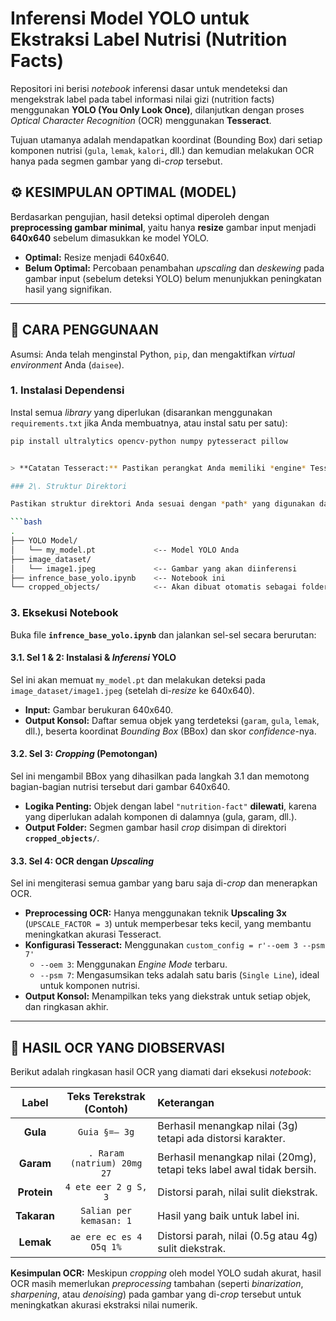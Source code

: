 


# Inferensi Model YOLO untuk Ekstraksi Label Nutrisi (Nutrition Facts)

Repositori ini berisi *notebook* inferensi dasar untuk mendeteksi dan mengekstrak label pada tabel informasi nilai gizi (nutrition facts) menggunakan **YOLO (You Only Look Once)**, dilanjutkan dengan proses *Optical Character Recognition* (OCR) menggunakan **Tesseract**.

Tujuan utamanya adalah mendapatkan koordinat (Bounding Box) dari setiap komponen nutrisi (`gula`, `lemak`, `kalori`, dll.) dan kemudian melakukan OCR hanya pada segmen gambar yang di-*crop* tersebut.

## ⚙️ KESIMPULAN OPTIMAL (MODEL)

Berdasarkan pengujian, hasil deteksi optimal diperoleh dengan **preprocessing gambar minimal**, yaitu hanya **resize** gambar input menjadi **640x640** sebelum dimasukkan ke model YOLO.

* **Optimal:** Resize menjadi 640x640.
* **Belum Optimal:** Percobaan penambahan *upscaling* dan *deskewing* pada gambar input (sebelum deteksi YOLO) belum menunjukkan peningkatan hasil yang signifikan.

---

## 🚀 CARA PENGGUNAAN

Asumsi: Anda telah menginstal Python, `pip`, dan mengaktifkan *virtual environment* Anda (`daisee`).

### 1. Instalasi Dependensi

Instal semua *library* yang diperlukan (disarankan menggunakan `requirements.txt` jika Anda membuatnya, atau instal satu per satu):

```bash
pip install ultralytics opencv-python numpy pytesseract pillow


> **Catatan Tesseract:** Pastikan perangkat Anda memiliki *engine* Tesseract OCR yang terinstal secara sistem. Jika menggunakan Windows/Linux, Anda mungkin perlu mengunduhnya secara terpisah.

### 2\. Struktur Direktori

Pastikan struktur direktori Anda sesuai dengan *path* yang digunakan dalam *notebook*:

```bash
.
├── YOLO Model/
│   └── my_model.pt             <-- Model YOLO Anda
├── image_dataset/
│   └── image1.jpeg             <-- Gambar yang akan diinferensi
├── infrence_base_yolo.ipynb    <-- Notebook ini
└── cropped_objects/            <-- Akan dibuat otomatis sebagai folder output crop
```

### 3\. Eksekusi Notebook

Buka file **`infrence_base_yolo.ipynb`** dan jalankan sel-sel secara berurutan:

#### 3.1. Sel 1 & 2: Instalasi & *Inferensi* YOLO

Sel ini akan memuat `my_model.pt` dan melakukan deteksi pada `image_dataset/image1.jpeg` (setelah di-*resize* ke 640x640).

  * **Input:** Gambar berukuran 640x640.
  * **Output Konsol:** Daftar semua objek yang terdeteksi (`garam`, `gula`, `lemak`, dll.), beserta koordinat *Bounding Box* (BBox) dan skor *confidence*-nya.

#### 3.2. Sel 3: *Cropping* (Pemotongan)

Sel ini mengambil BBox yang dihasilkan pada langkah 3.1 dan memotong bagian-bagian nutrisi tersebut dari gambar 640x640.

  * **Logika Penting:** Objek dengan label `"nutrition-fact"` **dilewati**, karena yang diperlukan adalah komponen di dalamnya (gula, garam, dll.).
  * **Output Folder:** Segmen gambar hasil *crop* disimpan di direktori **`cropped_objects/`**.

#### 3.3. Sel 4: OCR dengan *Upscaling*

Sel ini mengiterasi semua gambar yang baru saja di-*crop* dan menerapkan OCR.

  * **Preprocessing OCR:** Hanya menggunakan teknik **Upscaling 3x** (`UPSCALE_FACTOR = 3`) untuk memperbesar teks kecil, yang membantu meningkatkan akurasi Tesseract.
  * **Konfigurasi Tesseract:** Menggunakan `custom_config = r'--oem 3 --psm 7'`
      * `--oem 3`: Menggunakan *Engine Mode* terbaru.
      * `--psm 7`: Mengasumsikan teks adalah satu baris (`Single Line`), ideal untuk komponen nutrisi.
  * **Output Konsol:** Menampilkan teks yang diekstrak untuk setiap objek, dan ringkasan akhir.

-----

## 📝 HASIL OCR YANG DIOBSERVASI

Berikut adalah ringkasan hasil OCR yang diamati dari eksekusi *notebook*:

| Label | Teks Terekstrak (Contoh) | Keterangan |
| :---: | :---: | :--- |
| **Gula** | `Guia §=— 3g` | Berhasil menangkap nilai (3g) tetapi ada distorsi karakter. |
| **Garam** | `. Raram (natrium) 20mg 27` | Berhasil menangkap nilai (20mg), tetapi teks label awal tidak bersih. |
| **Protein** | `4 ete eer 2 g S, 3` | Distorsi parah, nilai sulit diekstrak. |
| **Takaran** | `Salian per kemasan: 1` | Hasil yang baik untuk label ini. |
| **Lemak** | `ae ere ec es 4 O5q 1%` | Distorsi parah, nilai (0.5g atau 4g) sulit diekstrak. |

**Kesimpulan OCR:** Meskipun *cropping* oleh model YOLO sudah akurat, hasil OCR masih memerlukan *preprocessing* tambahan (seperti *binarization*, *sharpening*, atau *denoising*) pada gambar yang di-*crop* tersebut untuk meningkatkan akurasi ekstraksi nilai numerik.

```
```
